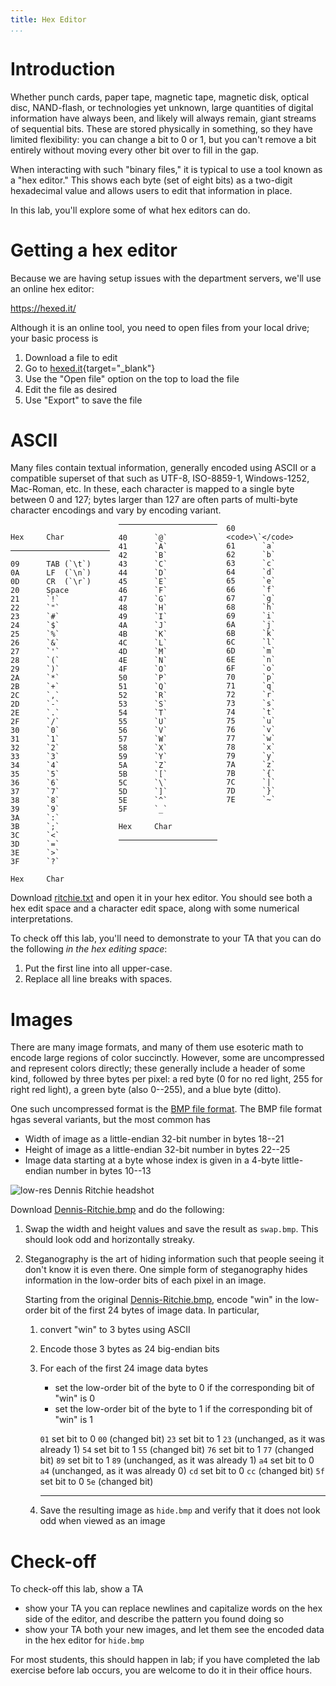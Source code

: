 ```yaml
---
title: Hex Editor
...
```


# Introduction

Whether punch cards, paper tape, magnetic tape, magnetic disk, optical disc, NAND-flash, or technologies yet unknown,
large quantities of digital information have always been, and likely will always remain, giant streams of sequential bits.
These are stored physically in something, so they have limited flexibility:
you can change a bit to 0 or 1, but you can't remove a bit entirely without moving every other bit over to fill in the gap.

When interacting with such "binary files," it is typical to use a tool known as a "hex editor."
This shows each byte (set of eight bits) as a two-digit hexadecimal value
and allows users to edit that information in place.

In this lab, you'll explore some of what hex editors can do.

# Getting a hex editor

Because we are having setup issues with the department servers, we'll use an online hex editor:

<https://hexed.it/>

Although it is an online tool, you need to open files from your local drive;
your basic process is

1. Download a file to edit
2. Go to [hexed.it](https://hexed.it){target="_blank"}
3. Use the "Open file" option on the top to load the file
4. Edit the file as desired
5. Use "Export" to save the file 


# ASCII

Many files contain textual information, generally encoded using ASCII or a compatible superset of that such as UTF-8, ISO-8859-1, Windows-1252, Mac-Roman, etc.
In these, each character is mapped to a single byte between 0 and 127; bytes larger than 127 are often parts of multi-byte character encodings and vary by encoding variant.

<div style="columns: 3">

	Hex 	Char
----------  --------------
 	09      TAB (`\t`)
	0A 		LF  (`\n`)
	0D 		CR  (`\r`)
	20 	    Space
	21 	    `!`
	22 	    `"`
	23 	    `#`
	24 	    `$`
	25 	    `%`
	26 	    `&`
	27 	    `'`
	28 	    `(`
	29 	    `)`
	2A 	    `*`
	2B 	    `+`
	2C 	    `,`
	2D 	    `-`
	2E 	    `.`
	2F 	    `/`
	30 	    `0`
	31 	    `1`
	32 	    `2`
	33 	    `3`
	34 	    `4`
	35 	    `5`
	36 	    `6`
	37 	    `7`
	38 	    `8`
	39 	    `9`
	3A 	    `:`
	3B 	    `;`
	3C 	    `<`
	3D 	    `=`
	3E 	    `>`
	3F 	    `?`

	Hex 	Char
----------  --------------
	40 	    `@`
	41 	    `A`
	42 	    `B`
	43 	    `C`
	44 	    `D`
	45 	    `E`
	46 	    `F`
	47 	    `G`
	48 	    `H`
	49 	    `I`
	4A 	    `J`
	4B 	    `K`
	4C 	    `L`
	4D 	    `M`
	4E 	    `N`
	4F 	    `O`
	50 	    `P`
	51 	    `Q`
	52 	    `R`
	53 	    `S`
	54 	    `T`
	55 	    `U`
	56 	    `V`
	57 	    `W`
	58 	    `X`
	59 	    `Y`
	5A 	    `Z`
	5B 	    `[`
	5C 	    `\`
	5D 	    `]`
	5E 	    `^`
	5F 	    `_`

	Hex 	Char
----------  --------------
	60 	    <code>\`</code>
	61 	    `a`
	62 	    `b`
	63 	    `c`
 	64 	    `d`
 	65 	    `e`
 	66 	    `f`
 	67 	    `g`
 	68 	    `h`
 	69 	    `i`
 	6A 	    `j`
 	6B 	    `k`
 	6C 	    `l`
 	6D 	    `m`
 	6E 	    `n`
 	6F 	    `o`
 	70 	    `p`
 	71 	    `q`
 	72 	    `r`
 	73 	    `s`
 	74 	    `t`
 	75 	    `u`
 	76 	    `v`
 	77 	    `w`
 	78 	    `x`
 	79 	    `y`
 	7A 	    `z`
 	7B 	    `{`
 	7C 	    `|`
 	7D 	    `}`
 	7E 	    `~`

</div>

Download [ritchie.txt](files/ritchie.txt) and open it in your hex editor.
You should see both a hex edit space and a character edit space, along with some numerical interpretations.

To check off this lab, you'll need to demonstrate to your TA that you can do the following *in the hex editing space*:

1. Put the first line into all upper-case.
2. Replace all line breaks with spaces.

# Images

There are many image formats, and many of them use esoteric math to encode large regions of color succinctly.
However, some are uncompressed and represent colors directly;
these generally include a header of some kind, followed by three bytes per pixel:
a red byte (0 for no red light, 255 for right red light), a green byte (also 0--255), and a blue byte (ditto).

One such uncompressed format is the [BMP file format](https://en.wikipedia.org/wiki/BMP_file_format).
The BMP file format hgas several variants, but the most common has

- Width of image as a little-endian 32-bit number in bytes 18--21
- Height of image as a little-endian 32-bit number in bytes 22--25
- Image data starting at a byte whose index is given in a 4-byte little-endian number in bytes 10--13

![low-res Dennis Ritchie headshot](files/Dennis-Ritchie.bmp)

Download [Dennis-Ritchie.bmp](files/Dennis-Ritchie.bmp) and do the following:

1. Swap the width and height values and save the result as `swap.bmp`. This should look odd and horizontally streaky.

2. Steganography is the art of hiding information such that people seeing it don't know it is even there.
    One simple form of steganography hides information in the low-order bits of each pixel in an image.
    
    Starting from the original [Dennis-Ritchie.bmp](files/Dennis-Ritchie.bmp), encode "win" in the low-order bit of the first 24 bytes of image data.
    In particular,
    
    1. convert "win" to 3 bytes using ASCII
    2. Encode those 3 bytes as 24 big-endian bits
    3. For each of the first 24 image data bytes
        - set the low-order bit of the byte to 0 if the corresponding bit of "win" is 0
        - set the low-order bit of the byte to 1 if the corresponding bit of "win" is 1
        
        <div class="example"
        Suppose we want to encode "x" in the low-order bits of data consisting of bytes `01 23 54 76 89 a4 cd 5f`.
        Since "x" is ASCII 78~16~, or 01111000~2~, we encode this by setting the lower-order bits as follows:
        
        -----------	--------------	-----------------
        `01`		set bit to 0	`00` (changed bit)
        `23`		set bit to 1	`23` (unchanged, as it was already 1)
        `54`		set bit to 1	`55` (changed bit)
        `76`		set bit to 1	`77` (changed bit)
        `89`		set bit to 1	`89` (unchanged, as it was already 1)
        `a4`		set bit to 0	`a4` (unchanged, as it was already 0)
        `cd`		set bit to 0	`cc` (changed bit)
        `5f`		set bit to 0	`5e` (changed bit)
        -----------	--------------	-----------------

       </div>
        
    4. Save the resulting image as `hide.bmp` and verify that it does not look odd when viewed as an image


# Check-off

To check-off this lab, show a TA 

- show your TA you can replace newlines and capitalize words on the hex side of the editor, and describe the pattern you found doing so
- show your TA both your new images, and let them see the encoded data in the hex editor for `hide.bmp`

For most students, this should happen in lab;
if you have completed the lab exercise before lab occurs, you are welcome to do it in their office hours.

